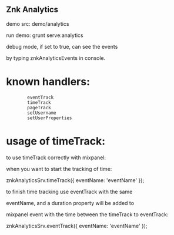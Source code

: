 ## Znk Analytics

demo src: demo/analytics

run demo: grunt serve:analytics

debug mode, if set to true, can see the events

by typing znkAnalyticsEvents in console.

# known handlers: 
            eventTrack
            timeTrack
            pageTrack
            setUsername
            setUserProperties

# usage of timeTrack:

to use timeTrack correctly with mixpanel:

when you want to start the tracking of time:

  znkAnalyticsSrv.timeTrack({ eventName: 'eventName' });
  
to finish time tracking use eventTrack with the same 

eventName, and a duration property will be added to 
   
mixpanel event with the time between the timeTrack to eventTrack:
  
   znkAnalyticsSrv.eventTrack({ eventName: 'eventName' });
   
  
